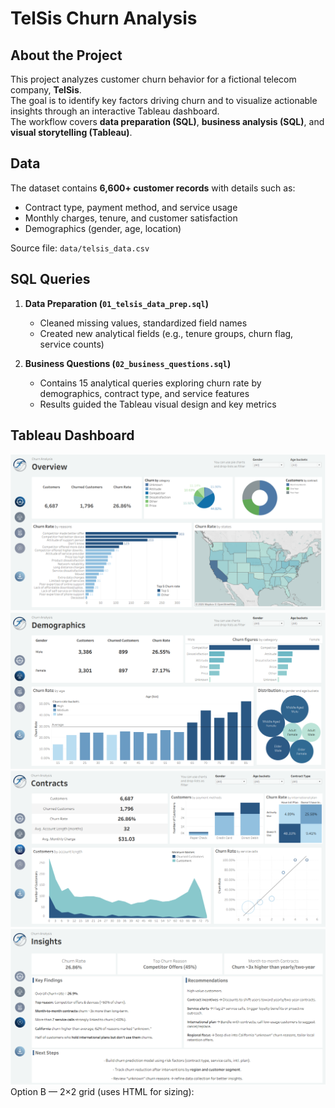 # TelSis Churn Analysis

## About the Project
This project analyzes customer churn behavior for a fictional telecom company, **TelSis**.  
The goal is to identify key factors driving churn and to visualize actionable insights through an interactive Tableau dashboard.  
The workflow covers **data preparation (SQL)**, **business analysis (SQL)**, and **visual storytelling (Tableau)**.

## Data
The dataset contains **6,600+ customer records** with details such as:
- Contract type, payment method, and service usage
- Monthly charges, tenure, and customer satisfaction
- Demographics (gender, age, location)

Source file: `data/telsis_data.csv`

## SQL Queries
1. **Data Preparation (`01_telsis_data_prep.sql`)**  
   - Cleaned missing values, standardized field names  
   - Created new analytical fields (e.g., tenure groups, churn flag, service counts)  

2. **Business Questions (`02_business_questions.sql`)**  
   - Contains 15 analytical queries exploring churn rate by demographics, contract type, and service features  
   - Results guided the Tableau visual design and key metrics  

## Tableau Dashboard

[![Preview 1](tableau/preview_1.png)](https://public.tableau.com/views/telsis_churn/ChurnDashboard)
[![Preview 2](tableau/preview_2.png)](https://public.tableau.com/views/telsis_churn/ChurnDashboard)
[![Preview 3](tableau/preview_3.png)](https://public.tableau.com/views/telsis_churn/ChurnDashboard)
[![Preview 4](tableau/preview_4.png)](https://public.tableau.com/views/telsis_churn/ChurnDashboard)
Option B — 2×2 grid (uses HTML for sizing):
